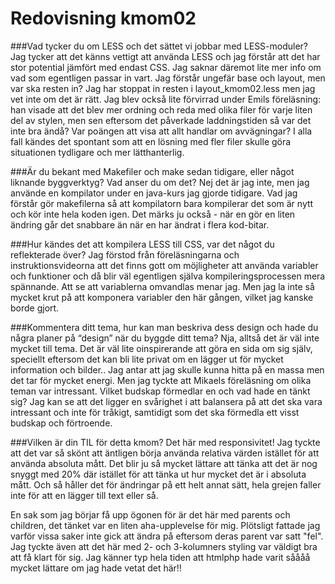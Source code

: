---
---
Redovisning kmom02
=========================

###Vad tycker du om LESS och det sättet vi jobbar med LESS-moduler?
Jag tycker att det känns vettigt att använda LESS och jag förstår att det har stor potential jämfört med endast CSS. Jag
saknar däremot lite mer info om vad som egentligen passar in vart. Jag förstår ungefär base och layout, men var ska resten
in? Jag har stoppat in resten i layout_kmom02.less men jag vet inte om det är rätt. Jag blev också lite förvirrad under 
Emils föreläsning: han visade att det blev mer ordning och reda med olika filer för varje liten del av stylen, men sen 
eftersom det påverkade laddningstiden så var det inte bra ändå? Var poängen att visa att allt handlar om avvägningar?
I alla fall kändes det spontant som att en lösning med fler filer skulle göra situationen tydligare och mer lätthanterlig.

###Är du bekant med Makefiler och make sedan tidigare, eller något liknande byggverktyg? Vad anser du om det?
Nej det är jag inte, men jag använde en kompilator under en java-kurs jag gjorde tidigare. Vad jag förstår gör makefilerna
så att kompilatorn bara kompilerar det som är nytt och kör inte hela koden igen. Det märks ju också - när en gör en liten
ändring går det snabbare än när en har ändrat i flera kod-bitar.

###Hur kändes det att kompilera LESS till CSS, var det något du reflekterade över?
Jag förstod från föreläsningarna och instruktionsvideorna att det finns gott om möjligheter att använda variabler och
funktioner och då blir väl egentligen själva kompileringsprocessen mera spännande. Att se att variablerna omvandlas menar 
jag. Men jag la inte så mycket krut på att komponera variabler den här gången, vilket jag kanske borde gjort. 

###Kommentera ditt tema, hur kan man beskriva dess design och hade du några planer på “design” när du byggde ditt tema?
Nja, alltså det är väl inte mycket till tema. Det är väl lite oinspirerande att göra en sida om sig själv, speciellt 
eftersom det kan bli lite privat om en lägger ut för mycket information och bilder.. Jag antar att jag skulle kunna hitta 
på en massa men det tar för mycket energi. Men jag tyckte att Mikaels föreläsning om olika teman var intressant. Vilket 
budskap förmedlar en och vad hade en tänkt sig? Jag kan se att det ligger en svårighet i att balansera på att det ska vara
intressant och inte för tråkigt, samtidigt som det ska förmedla ett visst budskap och förtroende.

###Vilken är din TIL för detta kmom?
Det här med responsivitet! Jag tyckte att det var så skönt att äntligen börja använda relativa värden istället för att
använda absoluta mått. Det blir ju så mycket lättare att tänka att det är nog snyggt med 20% där istället för att tänka 
ut hur mycket det är i absoluta mått. Och så håller det för ändringar på ett helt annat sätt, hela grejen faller inte
för att en lägger till text eller så. 

En sak som jag börjar få upp ögonen för är det här med parents och children, det 
tänket var en liten aha-upplevelse för mig. Plötsligt fattade jag varför vissa saker inte gick att ändra på eftersom deras 
parent var satt "fel". Jag tyckte även att det här med 2- och 3-kolumners styling var väldigt bra att få klart för sig. 
Jag känner typ hela tiden att htmlphp hade varit såååå mycket lättare om jag hade vetat det här!!